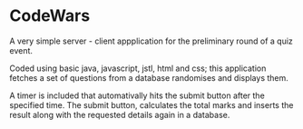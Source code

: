 # CodeWars
A very simple server - client appplication for the preliminary round of a quiz event. 

Coded using basic java, javascript, jstl, html and css; this application fetches a set of questions from a database randomises and displays them.

A timer is included that automativally hits the submit button after the specified time.
The submit button, calculates the total marks and inserts the result along with the requested details again in a database.
